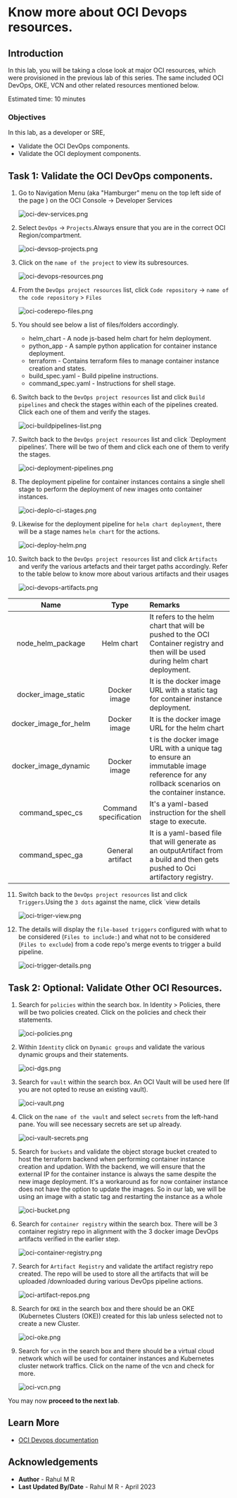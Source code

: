 # Know more about OCI Devops resources.

## Introduction

In this lab, you will be taking a close look at major OCI  resources, which were provisioned in the previous lab of this series. The same included OCI DevOps, OKE, VCN and other related resources mentioned below.


Estimated time: 10 minutes

### Objectives

In this lab, as a developer or SRE,

* Validate the OCI DevOps components.
* Validate the OCI  deployment components.

## Task 1: Validate the OCI DevOps components.

1. Go to Navigation Menu (aka "Hamburger" menu on the top left side of the page ) on the OCI Console -> Developer Services

    ![oci-dev-services.png](images/oci-dev-services.png)

1. Select `DevOps` -> `Projects`.Always ensure that you are in the correct OCI Region/compartment.

    ![oci-devsop-projects.png](images/oci-devsop-projects.png)

1. Click on the `name of the project` to view its subresources.

    ![oci-devops-resources.png](images/oci-devops-resources.png)

1. From the `DevOps project resources` list, click `Code repository` -> `name of the code repository` > `Files`

    ![oci-coderepo-files.png](images/oci-coderepo-files.png)

1. You should see below a list of files/folders accordingly.

    - helm_chart - A node js-based helm chart for helm deployment.
    - python_app - A sample python application for container instance deployment.
    - terraform - Contains terraform files to manage container instance creation and states.
    - build_spec.yaml - Build pipeline instructions.
    - command_spec.yaml - Instructions for shell stage.

6. Switch back to the `DevOps project resources` list and click `Build pipelines` and check the stages within each of the pipelines created. Click each one of them and verify the stages.

    ![oci-buildpipelines-list.png](images/oci-buildpipelines-list.png)

7. Switch back to the `DevOps project resources` list and click `Deployment pipelines’. There will be two of them and click each one of them to verify the stages.

    ![oci-deployment-pipelines.png](images/oci-deployment-pipelines.png)

8. The deployment pipeline for container instances contains a single shell stage to perform the deployment of new images onto container instances.

    ![oci-deplo-ci-stages.png](images/oci-deplo-ci-stages.png)


9. Likewise for the deployment pipeline for `helm chart deployment`, there will be a stage names `helm chart` for the actions.

    ![oci-deploy-helm.png](images/oci-deploy-helm.png)

10. Switch back to the `DevOps project resources` list and click `Artifacts` and verify the various artefacts and their target paths accordingly. Refer to the table below to know more about various artifacts and their usages

    ![oci-devops-artifacts.png](images/oci-devops-artifacts.png)

|          Name           |     Type     | Remarks                                                                                                                             |
|:-----------------------:|:------------:|:------------------------------------------------------------------------------------------------------------------------------------|
|   node\_helm\_package   |  Helm chart  | It refers to the helm chart that will be pushed to the OCI Container registry and then will be used during helm chart deployment.       |
|  docker\_image\_static  | Docker image | It is the docker image URL with a static tag for container instance deployment.                                                     |
| docker\_image\_for_helm | Docker image | It is the docker image URL for the helm chart                                                                                       |
| docker\_image\_dynamic  |     Docker image      | t is the docker image URL with a unique tag to ensure an immutable image reference for any rollback scenarios on the container instance. |
|command\_spec\_cs    |     Command specification      | It's a yaml-based instruction for the shell stage to execute.                                                                            |
|command\_spec\_ga    |     General artifact      | It is a yaml-based file that will generate as an outputArtifact from a build and then gets pushed to Oci artifactory registry.        |

11. Switch back to the `DevOps project resources` list and click `Triggers`.Using the `3 dots` against the name, click `view details

    ![oci-triger-view.png](images/oci-triger-view.png)

12. The details will display the `file-based triggers` configured with what to be considered (`Files to include:`) and what not to be considered (`Files to exclude`) from a code repo's merge events to trigger a build pipeline.

    ![oci-trigger-details.png](images/oci-trigger-details.png)


## Task 2: Optional: Validate Other OCI Resources.

1. Search for `policies` within the search box. In Identity > Policies, there will be two policies created. Click on the policies and check their statements.

    ![oci-policies.png](images/oci-policies.png)

1. Within `Identity` click on `Dynamic groups` and validate the various dynamic groups and their statements.

    ![oci-dgs.png](images/oci-dgs.png)

1. Search for `vault` within the search box. An OCI Vault will be used here (If you are not opted to reuse an existing vault).

    ![oci-vault.png](images/oci-vault.png)

1. Click on the `name of the vault` and select `secrets` from the left-hand pane. You will see necessary secrets are set up already.

    ![oci-vault-secrets.png](images/oci-vault-secrets.png)

1. Search for `buckets` and validate the object storage bucket created to host the terraform backend when performing container instance creation and updation. With the backend, we will ensure that the external IP for the container instance is always the same despite the new image deployment. It's a workaround as for now container instance does not have the option to update the images. So in our lab, we will be using an image with a static tag and restarting the instance as a whole

    ![oci-bucket.png](images/oci-bucket.png)

1. Search for `container registry` within the search box. There will be 3 container registry repo in alignment with the 3 docker image DevOps artifacts verified in the earlier step.

    ![oci-container-registry.png](images/oci-container-registry.png)

1. Search for `Artifact Registry` and validate the artifact registry repo created. The repo will be used to store all the artifacts that will be uploaded /downloaded during various DevOps pipeline actions.

    ![oci-artifact-repos.png](images/oci-artifact-repos.png)

1. Search for `OKE` in the search box and there should be an OKE (Kubernetes Clusters (OKE)) created for this lab unless selected not to create a new Cluster.

    ![oci-oke.png](images/oci-oke.png)

1. Search for `vcn` in the search box and there should be a virtual cloud network which will be used for container instances and Kubernetes cluster network traffics. Click on the name of the vcn and check for more.

    ![oci-vcn.png](images/oci-vcn.png)

You may now **proceed to the next lab**.

## Learn More

* [OCI Devops documentation](https://docs.oracle.com/en-us/iaas/Content/devops/using/home.htm)


## Acknowledgements

* **Author** - Rahul M R
* **Last Updated By/Date** - Rahul M R - April 2023






    





